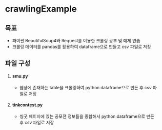 # crawlingExample



## 목표

- 파이썬 BeautifulSoup4와 Request를 이용한 크롤링 공부 및 예제 연습
- 크롤링 데이터를 pandas를 활용하여 dataframe으로 만들고 csv 파일로 저장



## 파일 구성

1. #### smu.py

   - 웹상에 존재하는 table을 크롤링하여 python dataframe으로 만든 후 csv 파일로 저장

2. #### tinkcontest.py

   - 씽굿 페이지에 있는 공모전 정보들을 종합해서 python dataframe으로 만든 후 csv 파일로 저장